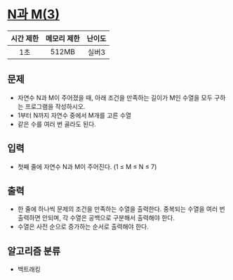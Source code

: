 # [N과 M(3)](https://www.acmicpc.net/problem/15651)

|시간 제한|메모리 제한|난이도|
|:-------:|:--------:|:----:|
|1초|512MB|실버3|

## 문제
- 자연수 N과 M이 주어졌을 때, 아래 조건을 만족하는 길이가 M인 수열을 모두 구하는 프로그램을 작성하시오.
- 1부터 N까지 자연수 중에서 M개를 고른 수열
- 같은 수를 여러 번 골라도 된다.

## 입력
- 첫째 줄에 자연수 N과 M이 주어진다. (1 ≤ M ≤ N ≤ 7)

## 출력
- 한 줄에 하나씩 문제의 조건을 만족하는 수열을 출력한다. 중복되는 수열을 여러 번 출력하면 안되며, 각 수열은 공백으로 구분해서 출력해야 한다.
- 수열은 사전 순으로 증가하는 순서로 출력해야 한다.

## 알고리즘 분류
- 백트래킹